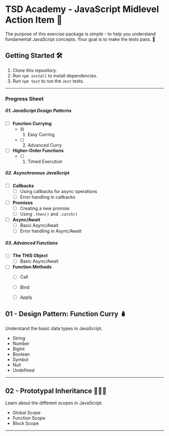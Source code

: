 # TSD Academy - JavaScript Midlevel Action Item 🚀

The purpose of this exercise package is simple - to help you understand fundamental JavaScript concepts. Your goal is to make the tests pass. 🎯

## Getting Started 🛠️

1. Clone this repository.
2. Run `npm install` to install dependencies.
3. Run `npm test` to run the `Jest` tests.

---

### Progress Sheet
##### 01. JavaScript Design Patterns

- [ ] **Function Currying**
  - [x] 01. Easy Curring
  - [ ] 02. Advanced Curry

- [ ] **Higher-Order Functions**
  - [ ] 01. Timed Execution

##### 02. Asynchronous JavaScript
- [ ] **Callbacks**
  - [ ] Using callbacks for async operations
  - [ ] Error handling in callbacks

- [ ] **Promises**
  - [ ] Creating a new promise
  - [ ] Using `.then()` and `.catch()`

- [ ] **Async/Await**
  - [ ] Basic Async/Await
  - [ ] Error handling in Async/Await

##### 03. Advanced Functions
- [ ] **The THIS Object**
    - [ ] Basic Async/Await
- [ ] **Function Methods**
    - [ ] Call
    - [ ] Bind
    - [ ] Apply








## 01 - Design Pattern: Function Curry 🪆

Understand the basic data types in JavaScript.

- String
- Number
- BigInt
- Boolean
- Symbol
- Null
- Undefined

---

## 02 -  Prototypal Inheritance 👩‍👧‍👦

Learn about the different scopes in JavaScript.

- Global Scope
- Function Scope
- Block Scope

---
